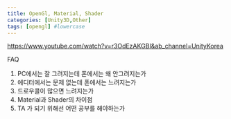 ```yaml
---
title: OpenGl, Material, Shader
categories: [Unity3D,Other]
tags: [opengl] #lowercase    
---
```


https://www.youtube.com/watch?v=r3OdEzAKGBI&ab_channel=UnityKorea

FAQ
1. PC에서는 잘 그려지는데 폰에서는 왜 안그려지는가
2. 에디터에서는 문제 없는데 폰에서는 느려지는가
3. 드로우콜이 많으면 느려지는가
4. Material과 Shader의 차이점
5. TA 가 되기 위해선 어떤 공부를 해야하는가 

